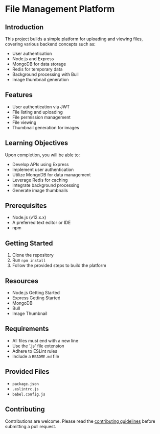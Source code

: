 #

# File Management Platform

## Introduction

This project builds a simple platform for uploading and viewing files, covering various backend concepts such as:

- User authentication
- Node.js and Express
- MongoDB for data storage
- Redis for temporary data
- Background processing with Bull
- Image thumbnail generation

## Features

- User authentication via JWT
- File listing and uploading
- File permission management
- File viewing
- Thumbnail generation for images

## Learning Objectives

Upon completion, you will be able to:

- Develop APIs using Express
- Implement user authentication
- Utilize MongoDB for data management
- Leverage Redis for caching
- Integrate background processing
- Generate image thumbnails

## Prerequisites

- Node.js (v12.x.x)
- A preferred text editor or IDE
- npm

## Getting Started

1. Clone the repository
2. Run `npm install`
3. Follow the provided steps to build the platform

## Resources

- Node.js Getting Started
- Express Getting Started
- MongoDB
- Bull
- Image Thumbnail

## Requirements

- All files must end with a new line
- Use the '.js' file extension
- Adhere to ESLint rules
- Include a `README.md` file

## Provided Files

- `package.json`
- `.eslintrc.js`
- `babel.config.js`

## Contributing

Contributions are welcome. Please read the [contributing guidelines](CONTRIBUTING.md) before submitting a pull request.
